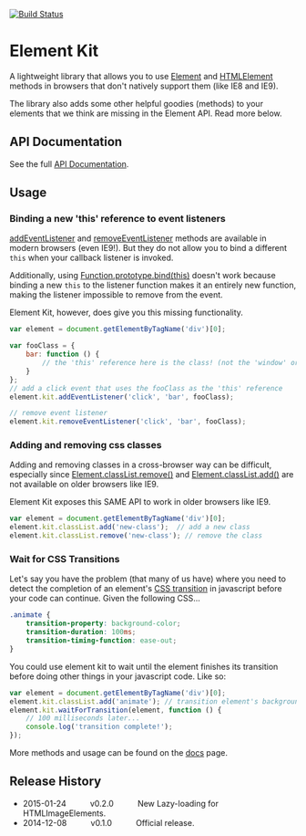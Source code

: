 [![Build Status](https://travis-ci.org/mkay581/element-kit.svg?branch=master)](https://travis-ci.org/mkay581/element-kit)

# Element Kit

A lightweight library that allows you to use [Element](https://developer.mozilla.org/en-US/docs/Web/API/Element) and
[HTMLElement](https://developer.mozilla.org/en-US/docs/Web/API/HTMLElement) methods in browsers that don't natively support them (like IE8 and IE9).

The library also adds some other helpful goodies (methods) to your elements that we think are missing in the Element API. Read more below.

## API Documentation

See the full [API Documentation](https://github.com/mkay581/element-kit/blob/master/docs/element.md).


## Usage

### Binding a new 'this' reference to event listeners


[addEventListener](https://developer.mozilla.org/en-US/docs/Web/API/EventTarget.addEventListener) and
[removeEventListener](https://developer.mozilla.org/en-US/docs/Web/API/EventTarget.removeEventListener) methods are
available in modern browsers (even IE9!). But they do not allow you to bind a different `this` when your callback listener is invoked.

Additionally, using [Function.prototype.bind(this)](https://developer.mozilla.org/en-US/docs/Web/JavaScript/Reference/Global_Objects/Function/bind)
doesn't work because binding a new `this` to the listener function makes it an entirely new function, making the listener impossible to remove from the event.

Element Kit, however, does give you this missing functionality.


```javascript
var element = document.getElementByTagName('div')[0];

var fooClass = {
    bar: function () {
        // the 'this' reference here is the class! (not the 'window' or anything else)
    }
};
// add a click event that uses the fooClass as the 'this' reference
element.kit.addEventListener('click', 'bar', fooClass);

// remove event listener
element.kit.removeEventListener('click', 'bar', fooClass);
```

### Adding and removing css classes

Adding and removing classes in a cross-browser way can be difficult, especially since
[Element.classList.remove()](https://developer.mozilla.org/en-US/docs/Web/API/Element.classList) and
[Element.classList.add()](https://developer.mozilla.org/en-US/docs/Web/API/Element.classList) are not available on older browsers like IE9.

Element Kit exposes this SAME API to work in older browsers like IE9.


```javascript
var element = document.getElementByTagName('div')[0];
element.kit.classList.add('new-class');  // add a new class
element.kit.classList.remove('new-class'); // remove the class
```

### Wait for CSS Transitions

Let's say you have the problem (that many of us have) where you need
to detect the completion of an element's [CSS transition](https://developer.mozilla.org/en-US/docs/Web/Guide/CSS/Using_CSS_transitions)
in javascript before your code can continue. Given the following CSS...


```css
.animate {
    transition-property: background-color;
    transition-duration: 100ms;
    transition-timing-function: ease-out;
}
```

You could use element kit to wait until the element finishes its transition before doing other things in your javascript code. Like so:

```javascript
var element = document.getElementByTagName('div')[0];
element.kit.classList.add('animate'); // transition element's background color
element.kit.waitForTransition(element, function () {
    // 100 milliseconds later...
    console.log('transition complete!');
});
```

More methods and usage can be found on the [docs](https://github.com/mkay581/element-kit/blob/master/docs) page.

## Release History

 * 2015-01-24   v0.2.0   New Lazy-loading for HTMLImageElements.
 * 2014-12-08   v0.1.0   Official release.
